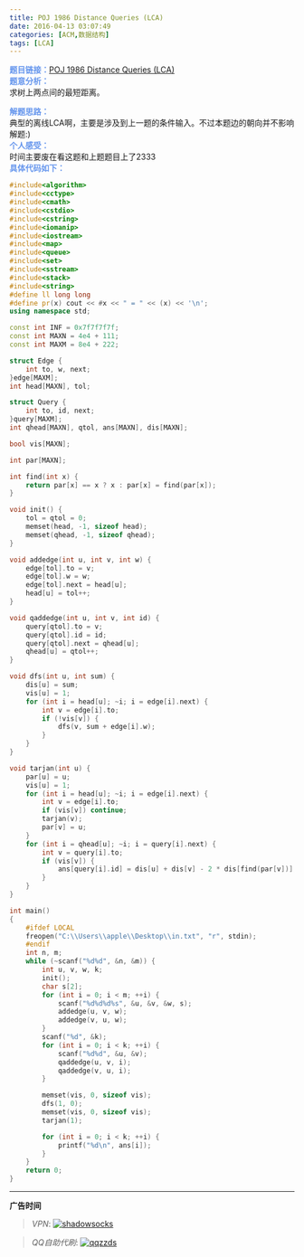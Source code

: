 ```yaml
---
title: POJ 1986 Distance Queries (LCA)
date: 2016-04-13 03:07:49
categories: [ACM,数据结构]
tags: [LCA]
---
```

<font color="#6495ED">**题目链接：**</font>[POJ 1986 Distance Queries (LCA)](http://poj.org/problem?id=1986)  
<font color="#6495ED">**题意分析：**</font>  
求树上两点间的最短距离。  
<!--more-->
<font color="#6495ED">**解题思路：**</font>  
典型的离线LCA啊，主要是涉及到上一题的条件输入。不过本题边的朝向并不影响解题:)  
<font color="#6495ED">**个人感受：**</font>  
时间主要废在看这题和上题题目上了2333  
<font color="#6495ED">**具体代码如下：**</font>
```c++
#include<algorithm>
#include<cctype>
#include<cmath>
#include<cstdio>
#include<cstring>
#include<iomanip>
#include<iostream>
#include<map>
#include<queue>
#include<set>
#include<sstream>
#include<stack>
#include<string>
#define ll long long
#define pr(x) cout << #x << " = " << (x) << '\n';
using namespace std;

const int INF = 0x7f7f7f7f;
const int MAXN = 4e4 + 111;
const int MAXM = 8e4 + 222;

struct Edge {
    int to, w, next;
}edge[MAXM];
int head[MAXN], tol;

struct Query {
    int to, id, next;
}query[MAXM];
int qhead[MAXN], qtol, ans[MAXN], dis[MAXN];

bool vis[MAXN];

int par[MAXN];

int find(int x) {
    return par[x] == x ? x : par[x] = find(par[x]);
}

void init() {
    tol = qtol = 0;
    memset(head, -1, sizeof head);
    memset(qhead, -1, sizeof qhead);
}

void addedge(int u, int v, int w) {
    edge[tol].to = v;
    edge[tol].w = w;
    edge[tol].next = head[u];
    head[u] = tol++;
}

void qaddedge(int u, int v, int id) {
    query[qtol].to = v;
    query[qtol].id = id;
    query[qtol].next = qhead[u];
    qhead[u] = qtol++;
}

void dfs(int u, int sum) {
    dis[u] = sum;
    vis[u] = 1;
    for (int i = head[u]; ~i; i = edge[i].next) {
        int v = edge[i].to;
        if (!vis[v]) {
            dfs(v, sum + edge[i].w);
        }
    }
}

void tarjan(int u) {
    par[u] = u;
    vis[u] = 1;
    for (int i = head[u]; ~i; i = edge[i].next) {
        int v = edge[i].to;
        if (vis[v]) continue;
        tarjan(v);
        par[v] = u;
    }
    for (int i = qhead[u]; ~i; i = query[i].next) {
        int v = query[i].to;
        if (vis[v]) {
            ans[query[i].id] = dis[u] + dis[v] - 2 * dis[find(par[v])];
        }
    }
}

int main()
{
    #ifdef LOCAL
    freopen("C:\\Users\\apple\\Desktop\\in.txt", "r", stdin);
    #endif
    int n, m;
    while (~scanf("%d%d", &n, &m)) {
        int u, v, w, k;
        init();
        char s[2];
        for (int i = 0; i < m; ++i) {
            scanf("%d%d%d%s", &u, &v, &w, s);
            addedge(u, v, w);
            addedge(v, u, w);
        }
        scanf("%d", &k);
        for (int i = 0; i < k; ++i) {
            scanf("%d%d", &u, &v);
            qaddedge(u, v, i);
            qaddedge(v, u, i);
        }

        memset(vis, 0, sizeof vis);
        dfs(1, 0);
        memset(vis, 0, sizeof vis);
        tarjan(1);

        for (int i = 0; i < k; ++i) {
            printf("%d\n", ans[i]);
        }
    }
    return 0;
}
```


---

**广告时间**

> *VPN*: <a href="https://portal.shadowsocks.la/aff.php?aff=11951" target="_blank">![shadowsocks](https://github.com/GooZy/GooZy.github.io/blob/hexo/source/images/shadowsocks.png?raw=true)</a>

> *QQ自助代刷*: <a href="http://qqzzds.hxcvb.com/" target="_blank">![qqzzds](https://github.com/GooZy/GooZy.github.io/blob/hexo/source/images/qqzzds.png?raw=true)</a>

